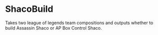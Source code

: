 # ShacoBuild
Takes two league of legends team compositions and outputs whether to build Assassin Shaco or AP Box Control Shaco.
